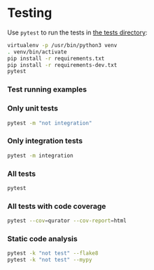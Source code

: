 # Testing

Use `pytest` to run the tests in [the tests directory](qurator/dinglehopper/tests):
```bash
virtualenv -p /usr/bin/python3 venv
. venv/bin/activate
pip install -r requirements.txt
pip install -r requirements-dev.txt
pytest
```

### Test running examples
### Only unit tests
```bash
pytest -m "not integration"
```

### Only integration tests
```bash
pytest -m integration
```

### All tests
```bash
pytest
```

### All tests with code coverage
```bash
pytest --cov=qurator --cov-report=html
```

### Static code analysis
```bash
pytest -k "not test" --flake8
pytest -k "not test" --mypy
```
